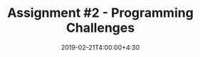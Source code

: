 ---
type: assignment
date: 2019-02-21T4:00:00+4:30
title: 'Assignment #2 - Programming Challenges'
pdf: /static_files/assignments/Assignment2.pdf
attachment: /static_files/assignments/DS_A2.zip
#solutions: /static_files/assignments
due: 2019-02-28T23:59:00+3:30
---
